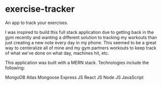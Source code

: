 # exercise-tracker
 An app to track your exercises.

 I was inspired to build this full stack application due to getting back in the gym recently and wanting a different solution
 to tracking my workouts than just creating a new note every day in my phone. This seemed to be a great way to centeralize all
 of mine and my gym partners workouts to keep track of what we've done on what day, machines hit, etc.

 This application was built with a MERN stack. Technologies include the following:

 MongoDB Atlas
 Mongoose
 Express JS
 React JS
 Node JS
 JavaScript
